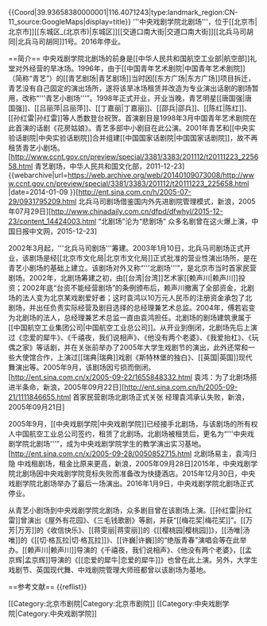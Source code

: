 {{Coord|39.93658380000001|116.4071243|type:landmark_region:CN-11_source:GoogleMaps|display=title}}
'''中央戏剧学院北剧场'''，位于[[北京市|北京市]][[东城区_(北京市)|东城区]][[交道口南大街|交道口南大街]][[北兵马司胡同|北兵马司胡同]]1号。2016年停业。

==简介==
中央戏剧学院北剧场的前身是[[中华人民共和国航空工业部|航空部]]礼堂对外经营的旱冰场。1996年，由于[[中国青年艺术剧院|中国青年艺术剧院]]（简称“青艺”）的[[青艺剧场|青艺剧场]]当时因[[东方广场|东方广场]]项目拆迁，青艺没有自己固定的演出场所，遂将该旱冰场租赁并改造为专业演出话剧的剧场暂用，改称“'''青艺小剧场'''”。1998年正式开业，开业当晚，青艺明星[[唐国强|唐国强]]、[[吕丽萍|吕丽萍]]、[[丁嘉丽|丁嘉丽]]、[[邵兵|邵兵]]、[[陈红|陈红]]、[[孙红雷|孙红雷]]等人悉数登台祝贺。首演剧目是1998年3月中国青年艺术剧院在此首演的话剧《花房姑娘》。青艺多部中小剧目在此公演。2001年青艺和[[中央实验话剧院|中央实验话剧院]]合并组建[[中国国家话剧院|中国国家话剧院]]，故不再租赁青艺小剧场。<ref>[http://www.ccnt.gov.cn/preview/special/3381/3383/201112/t20111223_225658.html 青艺剧场，中华人民共和国文化部，2011-12-23] {{webarchive|url=https://web.archive.org/web/20140109073008/http://www.ccnt.gov.cn/preview/special/3381/3383/201112/t20111223_225658.html |date=2014-01-09 }}</ref><ref name=sina>[http://ent.sina.com.cn/h/2005-07-29/0931795209.html 北兵马司剧场借鉴国内外先进剧院管理模式，新浪，2005年07月29日]</ref><ref name=zgrb>[http://www.chinadaily.com.cn/dfpd/dfwhyl/2015-12-23/content_14424003.html “北剧场”沦为“悲剧场” 众多名剧曾在这火爆上演，中国日报中文网，2015-12-23]</ref>

2002年3月起，'''北兵马司剧场'''筹建。2003年1月10日，北兵马司剧场正式开业，该剧场是经[[北京市文化局|北京市文化局]]正式批准的营业性演出场所，是在青艺小剧场的基础上建立。<ref name=sina/>该剧场对外又称“'''北剧场'''”，是北京市当时首家民营剧场。2002年，北剧场筹建之初，由[[台湾|台湾]]艺术家[[赖声川|赖声川]]投资；2002年底“台资不能经营剧场”的条例颁布后，赖声川撤离了全部资金，北剧场的法人变为北京某戏剧爱好者；这时袁鸿以10万元人民币的注册资金承包了北剧场，并出任负责实际经营及剧目选择的总经理兼艺术总监。2004年，傅若岩变为北剧场的法人，总经理兼艺术总监一直由袁鸿担任。北剧场的剧场建筑隶属于[[中国航空工业集团公司|中国航空工业总公司]]。从开业到倒闭，北剧场先后上演过《恋爱的犀牛》、《千禧夜，我们说相声》、《他没有两个老婆》、《我爱抬杠》、《玩偶之家》等话剧，并在关张前举办了2005年大学生戏剧节的演出，此外还常和一些大使馆合作，上演过[[瑞典|瑞典]]戏剧《斯特林堡的独白》、[[英国|英国]]现代舞演出等。2005年9月，该剧场因亏损而倒闭。<ref>[http://ent.sina.com.cn/x/2005-09-22/1655848332.html 袁鸿：为了北剧场搭进半条命，新浪，2005年09月22日]</ref><ref>[http://ent.sina.com.cn/h/2005-09-21/1111846655.html 首家民营剧场北剧场正式关张 经理袁鸿承认失败，新浪，2005年09月21日]</ref><ref name=zgrb/>

2005年9月，[[中央戏剧学院|中央戏剧学院]]已经接手北剧场，与该剧场的所有权人中国航空工业总公司签约，租赁了北剧场。北剧场被租赁后，更名为“'''中央戏剧学院北剧场'''”，成为中央戏剧学院学生的教学演出实习基地。<ref>[http://ent.sina.com.cn/x/2005-09-28/0050852715.html 北剧场易主，袁鸿归隐 中戏租剧场，租金比原来更高，新浪，2005年09月28日]</ref>2015年，中央戏剧学院北剧场因中央戏剧学院竞标失败而准备改为快捷酒店。2015年12月30日，中央戏剧学院北剧场举办了最后一场演出。2016年1月9日，中央戏剧学院北剧场正式停业。<ref name=zgrb/>

从青艺小剧场到中央戏剧学院北剧场，众多剧目曾在该剧场上演。[[孙红雷|孙红雷]]曾演出《屋外有花园》、《三毛钱歌剧》等剧，并获“[[梅花奖|梅花奖]]”。[[万芳|万芳]]的《收信快乐》、[[蒋雯丽|蒋雯丽]]的《[[樱桃园|樱桃园]]》，[[汤唯|汤唯]]的《[[切·格瓦拉|切·格瓦拉]]》、[[许巍|许巍]]的“绝版青春”演唱会等在此举办。[[赖声川|赖声川]]导演的《千禧夜，我们说相声》、《他没有两个老婆》，[[孟京辉|孟京辉]]导演的《[[恋爱的犀牛|恋爱的犀牛]]》也曾在此上演。另外，大学生戏剧节、英国现代舞、中戏剧院管理大师班都曾以该剧场为基地。<ref name=zgrb/>

==参考文献==
{{reflist}}

[[Category:北京市剧院|Category:北京市剧院]]
[[Category:中央戏剧学院|Category:中央戏剧学院]]